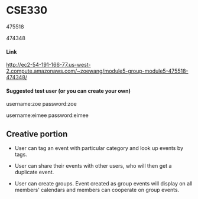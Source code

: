 # CSE330
475518

474348

#### Link

http://ec2-54-191-166-77.us-west-2.compute.amazonaws.com/~zoewang/module5-group-module5-475518-474348/

#### Suggested test user (or you can create your own)
username:zoe  password:zoe

username:eimee  password:eimee

## Creative portion
- User can tag an event with particular category and look up events by tags.

- User can share their events with other users, who will then get a duplicate event.

- User can create groups. Event created as group events will display on all members' calendars and members can cooperate on group events.